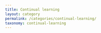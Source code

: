 ```yaml
---
title: Continual learning
layout: category
permalink: /categories/continual-learning/
taxonomy: continual-learning
---
```

